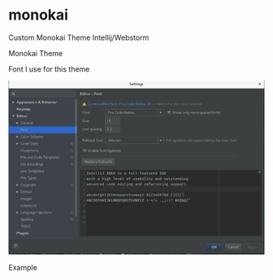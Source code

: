 # monokai
Custom Monokai Theme Intellij/Webstorm

Monokai Theme


Font I use for this theme

<img src= "https://raw.githubusercontent.com/jorgevasquezang/monokai/master/monokai-sublime-font.png"/>

Example 
